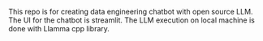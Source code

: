 This repo is for creating data engineering chatbot with open source LLM.
The UI for the chatbot is streamlit.
The LLM execution on local machine is done with Llamma cpp library.
